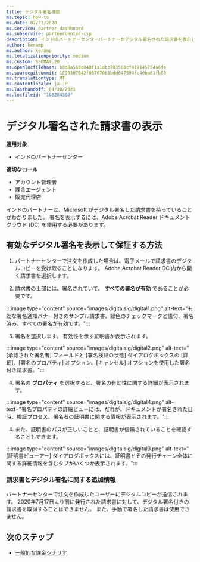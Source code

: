 ```yaml
---
title: デジタル署名機能
ms.topic: how-to
ms.date: 07/21/2020
ms.service: partner-dashboard
ms.subservice: partnercenter-csp
description: インドのパートナーセンターパートナーがデジタル署名された請求書を表示し、パートナーセンターで作成された注文の請求書のデジタルコピーを受信する方法について説明します。
author: keramp
ms.author: keramp
ms.localizationpriority: medium
ms.custom: SEOMAY.20
ms.openlocfilehash: b0d8a560c048f1a1dbb783560cf419145754a6fe
ms.sourcegitcommit: 1899307642f057070b1bdd647594fc46ba61fb08
ms.translationtype: MT
ms.contentlocale: ja-JP
ms.lasthandoff: 04/30/2021
ms.locfileid: "108284300"
---
```

# <a name="view-digitally-signed-invoices"></a>デジタル署名された請求書の表示

**適用対象**

- インドのパートナーセンター

**適切なロール**

- アカウント管理者
- 課金エージェント
- 販売代理店

インドのパートナーは、Microsoft がデジタル署名した請求書を持っていることがわかりました。 署名を表示するには、Adobe Acrobat Reader ドキュメントクラウド (DC) を使用する必要があります。

## <a name="how-to-view-and-insure-a-valid-digital-signature"></a>有効なデジタル署名を表示して保証する方法


1. パートナーセンターで注文を作成した場合は、電子メールで請求書のデジタルコピーを受け取ることになります。 Adobe Acrobat Reader DC 内から開く請求書を選択します。


2. 請求書の上部には、署名されていて、 **すべての署名が有効** であることが必要です。
 
 :::image type="content" source="images/digitalsig/digital1.png" alt-text="有効な署名通知バナー付きのサンプル請求書。緑色のチェックマークと語句、署名済み、すべての署名が有効です。":::

3. 署名を選択します。 有効性を示す証明書が表示されます。

:::image type="content" source="images/digitalsig/digital2.png" alt-text="[承認された署名者] フィールドと [署名検証の状態] ダイアログボックスの [詳細]、[署名のプロパティ] オプション、[キャンセル] オプションを使用した署名付き請求書。"::: 

4. 署名の **プロパティ** を選択すると、署名の有効性に関する詳細が表示されます。

:::image type="content" source="images/digitalsig/digital4.png" alt-text="署名プロパティの詳細ビューには、だれが、ドキュメントが署名された日時、検証プロセス、署名者の証明書に関する情報が表示されます。"::: 

4. また、証明書のパスが正しいことと、証明書が信頼されていることを確認することもできます。

 :::image type="content" source="images/digitalsig/digital3.png" alt-text="[証明書ビューアー] ダイアログボックスには、証明書とその発行チェーン全体に関する詳細情報を含むタブがいくつか表示されます。":::

### <a name="additional-information-on-invoices-and-digital-signatures"></a>請求書とデジタル署名に関する追加情報

パートナーセンターで注文を作成したユーザーにデジタルコピーが送信されます。 2020年7月17日より前に発行された請求書に対して、デジタル署名付きの請求書を取得することはできません。 また、手動で署名した請求書は使用できません。

## <a name="next-steps"></a>次のステップ

- [一般的な課金シナリオ](common-billing-scenarios.md)